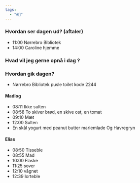 ```yaml
---
tags:
  - "#📅"
---
```

### Hvordan ser dagen ud? (aftaler)
- 11:00 Nørrebro Bibliotek
- 14:00 Caroline hjemme

### Hvad vil jeg gerne opnå i dag ?


### Hvordan gik dagen?
- Nørrebro Bibliotek pusle toilet kode 2244
#### Madlog
- 08:11 Ikke sulten 
- 08:58 To skiver brød, ​en skive ost, en tomat 
- 09:10 Mæt
- 12:00 Sulten 
- En skål yogurt med peanut butter marlemlade Og Havregryn 

#### Elias 
- 08:50 Tisseble 
- 08:55 Mad 
- 10:00 Flaske
- 11:25 sover 
- 12:10 vågnet 
- 12:39 lorteble 

